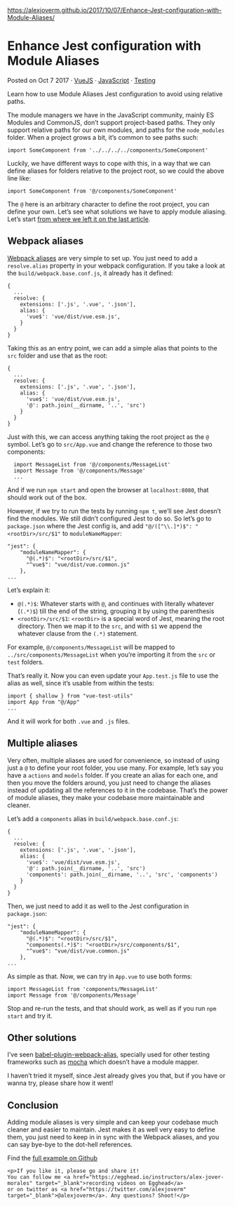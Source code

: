 <a href="https://alexjoverm.github.io/2017/10/07/Enhance-Jest-configuration-with-Module-Aliases/">https://alexjoverm.github.io/2017/10/07/Enhance-Jest-configuration-with-Module-Aliases/</a><div id="articleHeader"><h1>Enhance Jest configuration with Module Aliases</h1></div><p>Posted on Oct 7 2017 · <a href="/tags/VueJS/" target="_blank">VueJS</a> · <a href="/tags/JavaScript/" target="_blank">JavaScript</a> · <a href="/tags/Testing/" target="_blank">Testing</a></p></header><p>Learn how to use Module Aliases Jest configuration to avoid using relative paths.</p>

<p>The module managers we have in the JavaScript community, mainly ES Modules and CommonJS, don’t support project-based paths. They only support relative paths for our own modules, and paths for the <code>node_modules</code> folder. When a project grows a bit, it’s common to see paths such:</p>
<pre><code>import SomeComponent from '../../../../components/SomeComponent'
</code></pre>
<p>Luckily, we have different ways to cope with this, in a way that we can define aliases for folders relative to the project root, so we could the above line like:</p>
<pre><code>import SomeComponent from '@/components/SomeComponent'
</code></pre>
<p>The <code>@</code> here is an arbitrary character to define the root project, you can define your own. Let’s see what solutions we have to apply module aliasing. Let’s start <a href="https://github.com/alexjoverm/vue-testing-series/tree/test-slots" target="_blank">from where we left it on the last article</a>.</p>
<h2 id="Webpack-aliases">Webpack aliases</h2><p><a href="https://webpack.js.org/configuration/resolve/#resolve-alias" target="_blank">Webpack aliases</a> are very simple to set up. You just need to add a <code>resolve.alias</code> property in your webpack configuration. If you take a look at the <code>build/webpack.base.conf.js</code>, it already has it defined:</p>
<pre><code>{
  ...
  resolve: {
    extensions: ['.js', '.vue', '.json'],
    alias: {
      'vue$': 'vue/dist/vue.esm.js',
    }
  }
}
</code></pre>
<p>Taking this as an entry point, we can add a simple alias that points to the <code>src</code> folder and use that as the root:</p>
<pre><code>{
  ...
  resolve: {
    extensions: ['.js', '.vue', '.json'],
    alias: {
      'vue$': 'vue/dist/vue.esm.js',
      '@': path.join(__dirname, '..', 'src')
    }
  }
}
</code></pre>
<p>Just with this, we can access anything taking the root project as the <code>@</code> symbol. Let’s go to <code>src/App.vue</code> and change the reference to those two components:</p>
<pre><code>  import MessageList from '@/components/MessageList'
  import Message from '@/components/Message'
  ...
</code></pre>
<p>And if we run <code>npm start</code> and open the browser at <code>localhost:8080</code>, that should work out of the box.</p>
<p>However, if we try to run the tests by running <code>npm t</code>, we’ll see Jest doesn’t find the modules. We still didn’t configured Jest to do so. So let’s go to <code>package.json</code> where the Jest config is, and add <code>"@/([^\\.]*)$": "&lt;rootDir&gt;/src/$1"</code> to <code>moduleNameMapper</code>:</p>
<pre><code>"jest": {
    "moduleNameMapper": {
      "@(.*)$": "&lt;rootDir&gt;/src/$1",
      "^vue$": "vue/dist/vue.common.js"
    },
...
</code></pre>
<p>Let’s explain it:</p>
<ul>
<li><code>@(.*)$</code>: Whatever starts with <code>@</code>, and continues with literally whatever (<code>(.*)$</code>) till the end of the string, grouping it by using the parenthesis</li>
<li><code>&lt;rootDir&gt;/src/$1</code>: <code>&lt;rootDir&gt;</code> is a special word of Jest, meaning the root directory. Then we map it to the <code>src</code>, and with <code>$1</code> we append the whatever clause from the <code>(.*)</code> statement.</li>
</ul>
<p>For example, <code>@/components/MessageList</code> will be mapped to <code>../src/components/MessageList</code> when you’re importing it from the <code>src</code> or <code>test</code> folders.</p>
<p>That’s really it. Now you can even update your <code>App.test.js</code> file to use the alias as well, since it’s usable from within the tests:</p>
<pre><code>import { shallow } from "vue-test-utils"
import App from "@/App"
...
</code></pre>
<p>And it will work for both <code>.vue</code> and <code>.js</code> files.</p>
<h2 id="Multiple-aliases">Multiple aliases</h2><p>Very often, multiple aliases are used for convenience, so instead of using just a <code>@</code> to define your root folder, you use many. For example, let’s say you have a <code>actions</code> and <code>models</code> folder. If you create an alias for each one, and then you move the folders around, you just need to change the aliases instead of updating all the references to it in the codebase. That’s the power of module aliases, they make your codebase more maintainable and cleaner.</p>
<p>Let’s add a <code>components</code> alias in <code>build/webpack.base.conf.js</code>:</p>
<pre><code>{
  ...
  resolve: {
    extensions: ['.js', '.vue', '.json'],
    alias: {
      'vue$': 'vue/dist/vue.esm.js',
      '@': path.join(__dirname, '..', 'src')
      'components': path.join(__dirname, '..', 'src', 'components')
    }
  }
}
</code></pre>
<p>Then, we just need to add it as well to the Jest configuration in <code>package.json</code>:</p>
<pre><code>"jest": {
    "moduleNameMapper": {
      "@(.*)$": "&lt;rootDir&gt;/src/$1",
      "components(.*)$": "&lt;rootDir&gt;/src/components/$1",
      "^vue$": "vue/dist/vue.common.js"
    },
...
</code></pre>
<p>As simple as that. Now, we can try in <code>App.vue</code> to use both forms:</p>
<pre><code>import MessageList from 'components/MessageList'
import Message from '@/components/Message'
</code></pre>
<p>Stop and re-run the tests, and that should work, as well as if you run <code>npm start</code> and try it.</p>
<h2 id="Other-solutions">Other solutions</h2><p>I’ve seen <a href="https://github.com/trayio/babel-plugin-webpack-alias" target="_blank">babel-plugin-webpack-alias</a>, specially used for other testing frameworks such as <a href="https://mochajs.org/" target="_blank">mocha</a> which doesn’t have a module mapper.</p>
<p>I haven’t tried it myself, since Jest already gives you that, but if you have or wanna try, please share how it went!</p>
<h2 id="Conclusion">Conclusion</h2><p>Adding module aliases is very simple and can keep your codebase much cleaner and easier to maintain. Jest makes it as well very easy to define them, you just need to keep in in sync with the Webpack aliases, and you can say bye-bye to the dot-hell references.</p>
<p>Find the <a href="https://github.com/alexjoverm/vue-testing-series/tree/Enhance-Jest-configuration-with-Module-Aliases" target="_blank">full example on Github</a></p>

    <p>If you like it, please go and share it!
    You can follow me <a href="https://egghead.io/instructors/alex-jover-morales" target="_blank">recording videos on Egghead</a>
    or on twitter as <a href="https://twitter.com/alexjoverm" target="_blank">@alexjoverm</a>. Any questions? Shoot!</p>
  